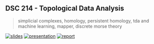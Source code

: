 ## DSC 214 - Topological Data Analysis  
> simplicial complexes, homology, persistent homology, tda and machine learning, mapper, discrete morse theory

[![slides](https://img.shields.io/badge/slides-PDF-red?style=flat&logo=google-slides&logoColor=white)](https://griegner.github.io/dsc214/01-slides.pdf)
[![presentation](https://img.shields.io/badge/presentation-VID-red?style=flat&logo=youtube&logoColor=white)](https://www.youtube.com/watch?v=un4xtpPkt9A)
[![report](https://img.shields.io/badge/report-PDF-red?style=flat&logo=google-docs&logoColor=white)](https://griegner.github.io/dsc214/01-report.pdf)